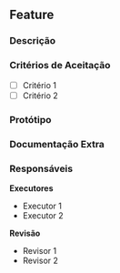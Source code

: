 ## Feature

### Descrição
<!-- Descrição geral da funcionalidade -->

### Critérios de Aceitação
<!-- Definir condições obrigatórias para aceitar a feature -->
- [ ] Critério 1
- [ ] Critério 2

### Protótipo
<!-- Imagens do protótipo caso existam, senão comentar essa seção -->

### Documentação Extra
<!-- PDFs, docx, bpm, fluxos e outros, se existirem, senão comentar essa seção -->

### Responsáveis
<!-- definir quem vai fazer a issue e quem vai revisar o merge request -->

**Executores**
- Executor 1
- Executor 2

**Revisão**
- Revisor 1
- Revisor 2

